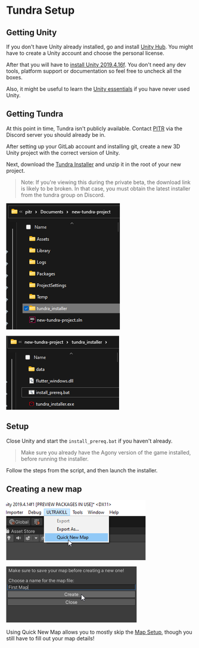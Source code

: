 # Tundra Setup

## Getting Unity

If you don't have Unity already installed, go and install [Unity Hub](https://unity3d.com/get-unity/download).
You might have to create a Unity account and choose the personal license.

After that you will have to [install Unity 2019.4.16f](unityhub://2019.4.16f1/e05b6e02d63e). You don't need any dev tools, platform support or documentation so feel free to uncheck all the boxes.

Also, it might be useful to learn the [Unity essentials](https://unity3d.com/learn/tutorials/topics/interface-essentials/interface-overview) if you have never used Unity.

## Getting Tundra

At this point in time, Tundra isn't publicly available. Contact [PITR](https://pitr.dev/contact) via the Discord server you should already be in.

After setting up your GitLab account and installing git, create a new 3D Unity project with the correct version of Unity.

Next, download the [Tundra Installer](https://github.com/PITR-DEV/Tundra-Installer/releases/latest) and unzip it in the root of your new project.

> Note: If you're viewing this during the private beta, the download link is likely to be broken.
> In that case, you must obtain the latest installer from the tundra group on Discord.

![tundra setup script](../_images/tundra-installer-unzip.png)

![tundra setup script](../_images/tundra-installer-folder.png)

## Setup

Close Unity and start the `install_prereq.bat` if you haven't already.

> Make sure you already have the Agony version of the game installed, before running the installer.

Follow the steps from the script, and then launch the installer.

## Creating a new map

![quick new map step 1](../_images/quick-new-map-1.png)

![quick new map step 2](../_images/quick-new-map-2.png)

Using Quick New Map allows you to mostly skip the [Map Setup](/important/map-setup), though you still have to fill out your map details!
